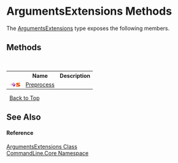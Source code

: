 # ArgumentsExtensions Methods
 

The <a href="T_CommandLine_Core_ArgumentsExtensions">ArgumentsExtensions</a> type exposes the following members.


## Methods
&nbsp;<table><tr><th></th><th>Name</th><th>Description</th></tr><tr><td>![Public method](media/pubmethod.gif "Public method")![Static member](media/static.gif "Static member")</td><td><a href="M_CommandLine_Core_ArgumentsExtensions_Preprocess">Preprocess</a></td><td /></tr></table>&nbsp;
<a href="#argumentsextensions-methods">Back to Top</a>

## See Also


#### Reference
<a href="T_CommandLine_Core_ArgumentsExtensions">ArgumentsExtensions Class</a><br /><a href="N_CommandLine_Core">CommandLine.Core Namespace</a><br />